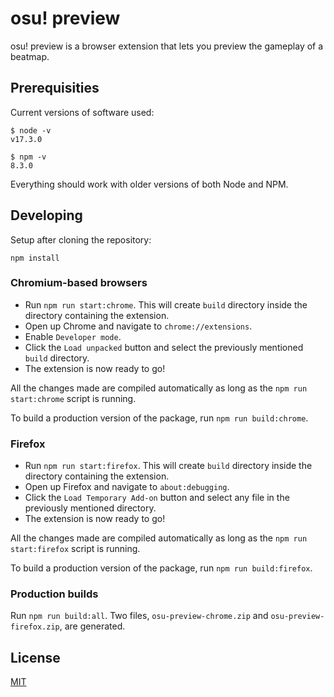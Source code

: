 # osu! preview

osu! preview is a browser extension that lets you preview the gameplay of a beatmap.

## Prerequisities

Current versions of software used:

```shell
$ node -v
v17.3.0

$ npm -v
8.3.0
```

Everything should work with older versions of both Node and NPM.

## Developing

Setup after cloning the repository:

```
npm install
```

### Chromium-based browsers

 - Run `npm run start:chrome`. This will create `build` directory inside the directory containing the extension.
 - Open up Chrome and navigate to `chrome://extensions`.
 - Enable `Developer mode`.
 - Click the `Load unpacked` button and select the previously mentioned `build` directory.
 - The extension is now ready to go!

All the changes made are compiled automatically as long as the `npm run start:chrome` script is running.

To build a production version of the package, run `npm run build:chrome`.

### Firefox

 - Run `npm run start:firefox`. This will create `build` directory inside the directory containing the extension.
 - Open up Firefox and navigate to `about:debugging`.
 - Click the `Load Temporary Add-on` button and select any file in the previously mentioned directory.
 - The extension is now ready to go!

All the changes made are compiled automatically as long as the `npm run start:firefox` script is running.

To build a production version of the package, run `npm run build:firefox`.

### Production builds

Run `npm run build:all`. Two files, `osu-preview-chrome.zip` and `osu-preview-firefox.zip`, are generated.

## License

[MIT](https://github.com/JerryZhu99/osu-preview/blob/master/LICENSE)
